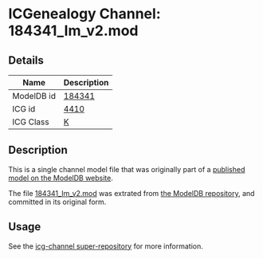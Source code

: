 # ICGenealogy Channel: 184341\_Im\_v2.mod

## Details

Name | Description
---- | -----------
ModelDB id | [184341](http://senselab.med.yale.edu/ModelDB/ShowModel.cshtml?model=184341)
ICG id | [4410](http://icg.neurotheory.ox.ac.uk/channels/1/4410)
ICG Class | [K](http://icg.neurotheory.ox.ac.uk/channels/1)

## Description

This is a single channel model file that was originally part of a [published model on the ModelDB website](http://senselab.med.yale.edu/mModelDB/ShowModel.cshtml?model=184341).

The file [184341\_Im\_v2.mod](184341_Im_v2.mod) was extrated from [the ModelDB repository](http://senselab.med.yale.edu/ModelDB/ShowModel.cshtml?model=184341), and committed in its original form.

## Usage

See the [icg-channel super-repository](https://github.com/icgenealogy/icg-channels) for more information.
